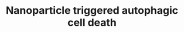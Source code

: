 ---
annotations:
- id: PW:0001435
  parent: regulatory pathway
  type: Pathway Ontology
  value: nanomaterial response pathway
authors:
- Egonw
- Andra
- Bart Smeets
- MaintBot
- Fehrhart
citedin:
- link: PMC8466482
communities:
- AOP
- Nanomaterials
description: 'Programmed cell death: autophagic cell death. Autophagy (self-eating)
  is a survival mechanism deployed by cells to cope with conditions of nutrient deprivation.
  However, unrestrained autophagy can result in genetically programmed cell death.
  Carbon nanotubes, PAMAMs, and iron oxide nanoparticles were reported to trigger
  autophagic cell death through the perturbation of the mTOR pathway, while gold nanoparticles
  may induce autophagy blockade through lysosomal impairment.'
last-edited: 2018-11-05
ndex: 0c9ee6b6-8b65-11eb-9e72-0ac135e8bacf
organisms:
- Homo sapiens
redirect_from:
- /index.php/Pathway:WP2509
- /instance/WP2509
- /instance/WP2509_rr101755
revision: r101755
schema-jsonld:
- '@context': https://schema.org/
  '@id': https://wikipathways.github.io/pathways/WP2509.html
  '@type': Dataset
  creator:
    '@type': Organization
    name: WikiPathways
  description: 'Programmed cell death: autophagic cell death. Autophagy (self-eating)
    is a survival mechanism deployed by cells to cope with conditions of nutrient
    deprivation. However, unrestrained autophagy can result in genetically programmed
    cell death. Carbon nanotubes, PAMAMs, and iron oxide nanoparticles were reported
    to trigger autophagic cell death through the perturbation of the mTOR pathway,
    while gold nanoparticles may induce autophagy blockade through lysosomal impairment.'
  keywords:
  - 3-MA
  - ATG10
  - ATG12
  - ATG16L
  - ATG3
  - ATG4
  - ATG5
  - ATG7
  - ATG9
  - Ambra1
  - Atg14L
  - BCL-2
  - Beclin1
  - Bif1
  - IR
  - Insulin
  - LC3-I
  - TCS-1
  - TCS-2
  - ULK1
  - ULK2
  - UVRAG
  - VMP1
  - p150
  license: CC0
  name: Nanoparticle triggered autophagic cell death
seo: CreativeWork
title: Nanoparticle triggered autophagic cell death
wpid: WP2509
---